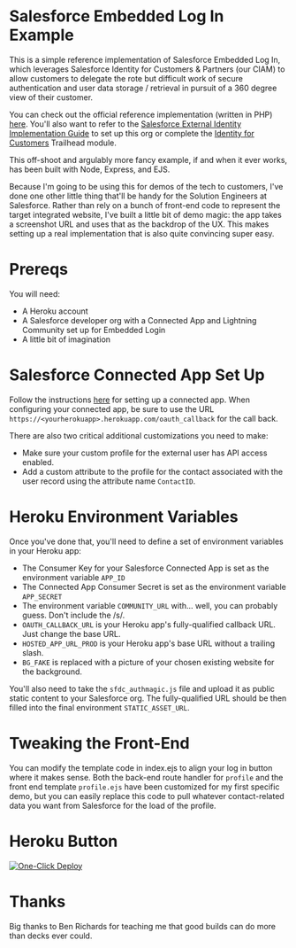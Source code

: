 # Salesforce Embedded Log In Example

This is a simple reference implementation of Salesforce Embedded Log In, which leverages Salesforce Identity for Customers & Partners (our CIAM) to allow customers to delegate the rote but difficult work of secure authentication and user data storage / retrieval in pursuit of a 360 degree view of their customer.

You can check out the official reference implementation (written in PHP) [here](https://github.com/salesforceidentity/embedded-login-example). You'll also want to refer to the [Salesforce External Identity Implementation Guide](https://developer.salesforce.com/docs/atlas.en-us.externalidentityImplGuide.meta/externalidentityImplGuide/external_identity_intro.htm) to set up this org or complete the [Identity for Customers](https://trailhead.salesforce.com/en/content/learn/modules/identity_external) Trailhead module.

This off-shoot and argulably more fancy example, if and when it ever works, has been built with Node, Express, and EJS. 

Because I'm going to be using this for demos of the tech to customers, I've done one other little thing that'll be handy for the Solution Engineers at Salesforce. Rather than rely on a bunch of front-end code to represent the target integrated website, I've built a little bit of demo magic: the app takes a screenshot URL and uses that as the backdrop of the UX. This makes setting up a real implementation that is also quite convincing super easy.

# Prereqs

You will need:

* A Heroku account
* A Salesforce developer org with a Connected App and Lightning Community set up for Embedded Login
* A little bit of imagination

# Salesforce Connected App Set Up
Follow the instructions [here](https://developer.salesforce.com/docs/atlas.en-us.externalidentityImplGuide.meta/externalidentityImplGuide/external_identity_login_step_2.htm) for setting up a connected app. When configuring your connected app, be sure to use the URL `https://<yourherokuapp>.herokuapp.com/oauth_callback` for the call back. 

There are also two critical additional customizations you need to make:
* Make sure your custom profile for the external user has API access enabled.
* Add a custom attribute to the profile for the contact associated with the user record using the attribute name `ContactID`.

# Heroku Environment Variables

Once you've done that, you'll need to define a set of environment variables in your Heroku app:
* The Consumer Key for your Salesforce Connected App is set as the environment variable `APP_ID`
* The Connected App Consumer Secret is set as the environment variable `APP_SECRET`
* The environment variable `COMMUNITY_URL` with... well, you can probably guess. Don't include the /s/.
* `OAUTH_CALLBACK_URL` is your Heroku app's fully-qualified callback URL. Just change the base URL.
* `HOSTED_APP_URL_PROD` is your Heroku app's base URL without a trailing slash.
* `BG_FAKE` is replaced with a picture of your chosen existing website for the background. 

You'll also need to take the `sfdc_authmagic.js` file and upload it as public static content to your Salesforce org. The fully-qualified URL should be then filled into the final environment `STATIC_ASSET_URL`.

# Tweaking the Front-End

You can modify the template code in index.ejs to align your log in button where it makes sense. Both the back-end route handler for `profile` and the front end template `profile.ejs` have been customized for my first specific demo, but you can easily replace this code to pull whatever contact-related data you want from Salesforce for the load of the profile.

# Heroku Button

[![One-Click Deploy](https://www.herokucdn.com/deploy/button.svg)](https://heroku.com/deploy)

# Thanks

Big thanks to Ben Richards for teaching me that good builds can do more than decks ever could.
